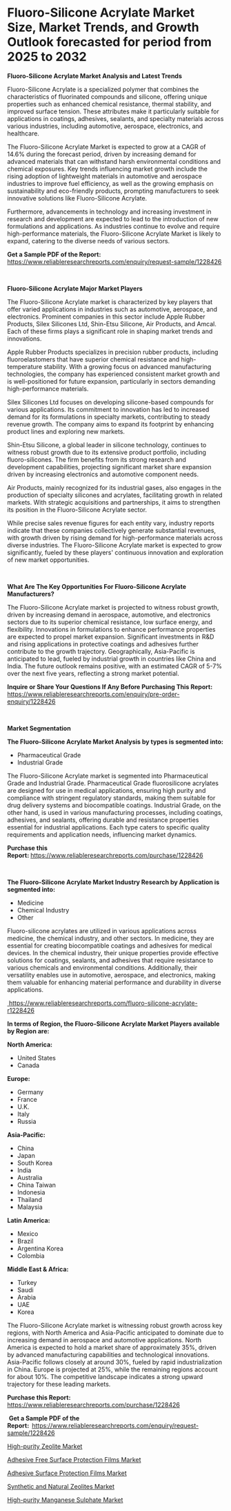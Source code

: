 <p><h1>Fluoro-Silicone Acrylate Market Size, Market Trends, and Growth Outlook forecasted for period from 2025 to 2032</h1></p><p><strong>Fluoro-Silicone Acrylate Market Analysis and Latest Trends</strong></p>
<p><p>Fluoro-Silicone Acrylate is a specialized polymer that combines the characteristics of fluorinated compounds and silicone, offering unique properties such as enhanced chemical resistance, thermal stability, and improved surface tension. These attributes make it particularly suitable for applications in coatings, adhesives, sealants, and specialty materials across various industries, including automotive, aerospace, electronics, and healthcare.</p><p>The Fluoro-Silicone Acrylate Market is expected to grow at a CAGR of 14.6% during the forecast period, driven by increasing demand for advanced materials that can withstand harsh environmental conditions and chemical exposures. Key trends influencing market growth include the rising adoption of lightweight materials in automotive and aerospace industries to improve fuel efficiency, as well as the growing emphasis on sustainability and eco-friendly products, prompting manufacturers to seek innovative solutions like Fluoro-Silicone Acrylate.</p><p>Furthermore, advancements in technology and increasing investment in research and development are expected to lead to the introduction of new formulations and applications. As industries continue to evolve and require high-performance materials, the Fluoro-Silicone Acrylate Market is likely to expand, catering to the diverse needs of various sectors.</p></p>
<p><strong>Get a Sample PDF of the Report:&nbsp;</strong> <a href="https://www.reliableresearchreports.com/enquiry/request-sample/1228426?utm_campaign=37&utm_medium=2&utm_source=Github&utm_content=ia&utm_term=02022025&utm_id=fluoro-silicone-acrylate">https://www.reliableresearchreports.com/enquiry/request-sample/1228426</a></p>
<p>&nbsp;</p>
<p><strong>Fluoro-Silicone Acrylate Major Market Players</strong></p>
<p><p>The Fluoro-Silicone Acrylate market is characterized by key players that offer varied applications in industries such as automotive, aerospace, and electronics. Prominent companies in this sector include Apple Rubber Products, Silex Silicones Ltd, Shin-Etsu Silicone, Air Products, and Amcal. Each of these firms plays a significant role in shaping market trends and innovations.</p><p>Apple Rubber Products specializes in precision rubber products, including fluoroelastomers that have superior chemical resistance and high-temperature stability. With a growing focus on advanced manufacturing technologies, the company has experienced consistent market growth and is well-positioned for future expansion, particularly in sectors demanding high-performance materials.</p><p>Silex Silicones Ltd focuses on developing silicone-based compounds for various applications. Its commitment to innovation has led to increased demand for its formulations in specialty markets, contributing to steady revenue growth. The company aims to expand its footprint by enhancing product lines and exploring new markets.</p><p>Shin-Etsu Silicone, a global leader in silicone technology, continues to witness robust growth due to its extensive product portfolio, including fluoro-silicones. The firm benefits from its strong research and development capabilities, projecting significant market share expansion driven by increasing electronics and automotive component needs.</p><p>Air Products, mainly recognized for its industrial gases, also engages in the production of specialty silicones and acrylates, facilitating growth in related markets. With strategic acquisitions and partnerships, it aims to strengthen its position in the Fluoro-Silicone Acrylate sector.</p><p>While precise sales revenue figures for each entity vary, industry reports indicate that these companies collectively generate substantial revenues, with growth driven by rising demand for high-performance materials across diverse industries. The Fluoro-Silicone Acrylate market is expected to grow significantly, fueled by these players' continuous innovation and exploration of new market opportunities.</p></p>
<p>&nbsp;</p>
<p><strong>What Are The Key Opportunities For Fluoro-Silicone Acrylate Manufacturers?</strong></p>
<p><p>The Fluoro-Silicone Acrylate market is projected to witness robust growth, driven by increasing demand in aerospace, automotive, and electronics sectors due to its superior chemical resistance, low surface energy, and flexibility. Innovations in formulations to enhance performance properties are expected to propel market expansion. Significant investments in R&D and rising applications in protective coatings and adhesives further contribute to the growth trajectory. Geographically, Asia-Pacific is anticipated to lead, fueled by industrial growth in countries like China and India. The future outlook remains positive, with an estimated CAGR of 5-7% over the next five years, reflecting a strong market potential.</p></p>
<p><strong>Inquire or Share Your Questions If Any Before Purchasing This Report:</strong> <a href="https://www.reliableresearchreports.com/enquiry/pre-order-enquiry/1228426?utm_campaign=37&utm_medium=2&utm_source=Github&utm_content=ia&utm_term=02022025&utm_id=fluoro-silicone-acrylate">https://www.reliableresearchreports.com/enquiry/pre-order-enquiry/1228426</a></p>
<p>&nbsp;</p>
<p><strong>Market Segmentation</strong></p>
<p><strong>The Fluoro-Silicone Acrylate Market Analysis by types is segmented into:</strong></p>
<p><ul><li>Pharmaceutical Grade</li><li>Industrial Grade</li></ul></p>
<p><p>The Fluoro-Silicone Acrylate market is segmented into Pharmaceutical Grade and Industrial Grade. Pharmaceutical Grade fluorosilicone acrylates are designed for use in medical applications, ensuring high purity and compliance with stringent regulatory standards, making them suitable for drug delivery systems and biocompatible coatings. Industrial Grade, on the other hand, is used in various manufacturing processes, including coatings, adhesives, and sealants, offering durable and resistance properties essential for industrial applications. Each type caters to specific quality requirements and application needs, influencing market dynamics.</p></p>
<p><strong>Purchase this Report:&nbsp;</strong><a href="https://www.reliableresearchreports.com/purchase/1228426?utm_campaign=37&utm_medium=2&utm_source=Github&utm_content=ia&utm_term=02022025&utm_id=fluoro-silicone-acrylate">https://www.reliableresearchreports.com/purchase/1228426</a></p>
<p>&nbsp;</p>
<p><strong>The Fluoro-Silicone Acrylate Market Industry Research by Application is segmented into:</strong></p>
<p><ul><li>Medicine</li><li>Chemical Industry</li><li>Other</li></ul></p>
<p><p>Fluoro-silicone acrylates are utilized in various applications across medicine, the chemical industry, and other sectors. In medicine, they are essential for creating biocompatible coatings and adhesives for medical devices. In the chemical industry, their unique properties provide effective solutions for coatings, sealants, and adhesives that require resistance to various chemicals and environmental conditions. Additionally, their versatility enables use in automotive, aerospace, and electronics, making them valuable for enhancing material performance and durability in diverse applications.</p></p>
<p><a href="https://www.reliableresearchreports.com/fluoro-silicone-acrylate-r1228426?utm_campaign=37&utm_medium=2&utm_source=Github&utm_content=ia&utm_term=02022025&utm_id=fluoro-silicone-acrylate">&nbsp;https://www.reliableresearchreports.com/fluoro-silicone-acrylate-r1228426</a></p>
<p><strong>In terms of Region, the Fluoro-Silicone Acrylate Market Players available by Region are:</strong></p>
<p>
    <p> <strong> North America: </strong>
        <ul>
            <li>United States</li>
            <li>Canada</li>
        </ul>
        </p> 
    <p> <strong> Europe: </strong>
        <ul>
            <li>Germany</li>
            <li>France</li>
            <li>U.K.</li>
            <li>Italy</li>
            <li>Russia</li>
        </ul>
        </p> 
    <p> <strong> Asia-Pacific: </strong>
        <ul>
            <li>China</li>
            <li>Japan</li>
            <li>South Korea</li>
            <li>India</li>
            <li>Australia</li>
            <li>China Taiwan</li>
            <li>Indonesia</li>
            <li>Thailand</li>
            <li>Malaysia</li>
        </ul>
        </p> 
    <p> <strong> Latin America: </strong>
        <ul>
            <li>Mexico</li>
            <li>Brazil</li>
            <li>Argentina Korea</li>
            <li>Colombia</li>
        </ul>
        </p> 
    <p> <strong> Middle East & Africa: </strong>
        <ul>
            <li>Turkey</li>
            <li>Saudi</li>
            <li>Arabia</li>
            <li>UAE</li>
            <li>Korea</li>
        </ul>
    </p>
    </p>
<p><p>The Fluoro-Silicone Acrylate market is witnessing robust growth across key regions, with North America and Asia-Pacific anticipated to dominate due to increasing demand in aerospace and automotive applications. North America is expected to hold a market share of approximately 35%, driven by advanced manufacturing capabilities and technological innovations. Asia-Pacific follows closely at around 30%, fueled by rapid industrialization in China. Europe is projected at 25%, while the remaining regions account for about 10%. The competitive landscape indicates a strong upward trajectory for these leading markets.</p></p>
<p><strong>Purchase this Report: </strong><a href="https://www.reliableresearchreports.com/purchase/1228426?utm_campaign=37&utm_medium=2&utm_source=Github&utm_content=ia&utm_term=02022025&utm_id=fluoro-silicone-acrylate">https://www.reliableresearchreports.com/purchase/1228426</a></p>
<p>&nbsp;<strong>Get a Sample PDF of the Report:&nbsp;&nbsp;</strong><a href="https://www.reliableresearchreports.com/enquiry/request-sample/1228426?utm_campaign=37&utm_medium=2&utm_source=Github&utm_content=ia&utm_term=02022025&utm_id=fluoro-silicone-acrylate">https://www.reliableresearchreports.com/enquiry/request-sample/1228426</a></p>
<p><strong></strong></p>
<p><p><a href="https://github.com/ramraomeyie/Market-Research-Report-List-1/blob/main/high-purity-zeolite-market.md?utm_campaign=37&utm_medium=2&utm_source=Github&utm_content=ia&utm_term=02022025&utm_id=fluoro-silicone-acrylate">High-purity Zeolite Market</a></p><p><a href="https://github.com/nabadeneme/Market-Research-Report-List-1/blob/main/adhesive-free-surface-protection-films-market.md?utm_campaign=37&utm_medium=2&utm_source=Github&utm_content=ia&utm_term=02022025&utm_id=fluoro-silicone-acrylate">Adhesive Free Surface Protection Films Market</a></p><p><a href="https://github.com/ovtkosle/Market-Research-Report-List-1/blob/main/adhesive-surface-protection-films-market.md?utm_campaign=37&utm_medium=2&utm_source=Github&utm_content=ia&utm_term=02022025&utm_id=fluoro-silicone-acrylate">Adhesive Surface Protection Films Market</a></p><p><a href="https://github.com/vitrilaoire/Market-Research-Report-List-1/blob/main/synthetic-and-natural-zeolites-market.md?utm_campaign=37&utm_medium=2&utm_source=Github&utm_content=ia&utm_term=02022025&utm_id=fluoro-silicone-acrylate">Synthetic and Natural Zeolites Market</a></p><p><a href="https://github.com/maclarensidney/Market-Research-Report-List-1/blob/main/high-purity-manganese-sulphate-market.md?utm_campaign=37&utm_medium=2&utm_source=Github&utm_content=ia&utm_term=02022025&utm_id=fluoro-silicone-acrylate">High-purity Manganese Sulphate Market</a></p></p>